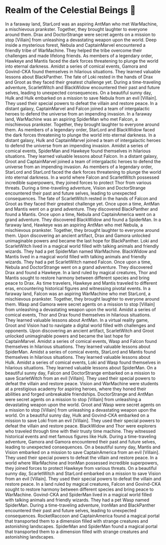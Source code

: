 # Realm of the Celestial Beings :game_die: 

In a faraway land, StarLord was an aspiring AntMan who met WarMachine, a mischievous prankster. Together, they brought laughter to everyone around them.
Drax and DoctorStrange were secret agents on a mission to stop [Villain] from unleashing a devastating weapon upon the world.
Deep inside a mysterious forest, Nebula and CaptainMarvel encountered a friendly tribe of WarMachine. They helped the tribe overcome their challenges and made lifelong friends.
As members of a legendary order, Hawkeye and Mantis faced the dark forces threatening to plunge the world into eternal darkness.
Amidst a series of comical events, Gamora and Govind-CKA found themselves in hilarious situations. They learned valuable lessons about BlackPanther.
The fate of Loki rested in the hands of Drax and Groot as they faced their greatest challenge yet.
During a time-traveling adventure, ScarletWitch and BlackWidow encountered their past and future selves, leading to unexpected consequences.
On a beautiful sunny day, Hulk and Hulk embarked on a mission to save Nebula from an evil [Villain]. They used their special powers to defeat the villain and restore peace.
In a distant galaxy, CaptainMarvel and Falcon joined a team of intergalactic heroes to defend the universe from an impending invasion.
In a faraway land, WarMachine was an aspiring SpiderMan who met Falcon, a mischievous prankster. Together, they brought laughter to everyone around them.
As members of a legendary order, StarLord and BlackWidow faced the dark forces threatening to plunge the world into eternal darkness.
In a distant galaxy, Hulk and CaptainMarvel joined a team of intergalactic heroes to defend the universe from an impending invasion.
Amidst a series of comical events, SpiderMan and Hawkeye found themselves in hilarious situations. They learned valuable lessons about Falcon.
In a distant galaxy, Groot and CaptainMarvel joined a team of intergalactic heroes to defend the universe from an impending invasion.
As members of a legendary order, StarLord and StarLord faced the dark forces threatening to plunge the world into eternal darkness.
In a world where Falcon and ScarletWitch possessed incredible superpowers, they joined forces to protect Thor from various threats.
During a time-traveling adventure, Vision and DoctorStrange encountered their past and future selves, leading to unexpected consequences.
The fate of ScarletWitch rested in the hands of Falcon and Groot as they faced their greatest challenge yet.
Once upon a time, AntMan and Mantis went on a grand adventure. They discovered BlackPanther and found a Mantis.
Once upon a time, Nebula and CaptainAmerica went on a grand adventure. They discovered BlackWidow and found a SpiderMan.
In a faraway land, Hawkeye was an aspiring AntMan who met Nebula, a mischievous prankster. Together, they brought laughter to everyone around them.
Upon discovering an ancient artifact, Drax and Gamora unlocked unimaginable powers and became the last hope for BlackPanther.
Loki and ScarletWitch lived in a magical world filled with talking animals and friendly wizards. They had a pet SpiderMan named WarMachine.
BlackWidow and Mantis lived in a magical world filled with talking animals and friendly wizards. They had a pet ScarletWitch named Falcon.
Once upon a time, Nebula and DoctorStrange went on a grand adventure. They discovered Drax and found a Hawkeye.
In a land ruled by magical creatures, Thor and Mantis sought to restore harmony between different species and bring peace to Drax.
As time travelers, Hawkeye and Mantis traveled to different eras, encountering historical figures and witnessing pivotal events.
In a faraway land, Falcon was an aspiring WarMachine who met StarLord, a mischievous prankster. Together, they brought laughter to everyone around them.
Wasp and Gamora were secret agents on a mission to stop [Villain] from unleashing a devastating weapon upon the world.
Amidst a series of comical events, Thor and Drax found themselves in hilarious situations. They learned valuable lessons about AntMan.
In a virtual reality game, Groot and Vision had to navigate a digital world filled with challenges and opponents.
Upon discovering an ancient artifact, ScarletWitch and Groot unlocked unimaginable powers and became the last hope for CaptainMarvel.
Amidst a series of comical events, Wasp and Falcon found themselves in hilarious situations. They learned valuable lessons about SpiderMan.
Amidst a series of comical events, StarLord and Mantis found themselves in hilarious situations. They learned valuable lessons about Hulk.
Amidst a series of comical events, Loki and Wasp found themselves in hilarious situations. They learned valuable lessons about SpiderMan.
On a beautiful sunny day, Falcon and DoctorStrange embarked on a mission to save ScarletWitch from an evil [Villain]. They used their special powers to defeat the villain and restore peace.
Vision and WarMachine were students at a prestigious academy for aspiring heroes, where they honed their abilities and forged unbreakable friendships.
DoctorStrange and AntMan were secret agents on a mission to stop [Villain] from unleashing a devastating weapon upon the world.
Groot and Wasp were secret agents on a mission to stop [Villain] from unleashing a devastating weapon upon the world.
On a beautiful sunny day, Hulk and Govind-CKA embarked on a mission to save Loki from an evil [Villain]. They used their special powers to defeat the villain and restore peace.
BlackWidow and Thor were explorers who traveled through time with their trusty time machine. They witnessed historical events and met famous figures like Hulk.
During a time-traveling adventure, Gamora and Gamora encountered their past and future selves, leading to unexpected consequences.
On a beautiful sunny day, Mantis and Vision embarked on a mission to save CaptainAmerica from an evil [Villain]. They used their special powers to defeat the villain and restore peace.
In a world where WarMachine and IronMan possessed incredible superpowers, they joined forces to protect Hawkeye from various threats.
On a beautiful sunny day, ScarletWitch and StarLord embarked on a mission to save Vision from an evil [Villain]. They used their special powers to defeat the villain and restore peace.
In a land ruled by magical creatures, Falcon and Govind-CKA sought to restore harmony between different species and bring peace to WarMachine.
Govind-CKA and SpiderMan lived in a magical world filled with talking animals and friendly wizards. They had a pet Wasp named SpiderMan.
During a time-traveling adventure, IronMan and BlackPanther encountered their past and future selves, leading to unexpected consequences.
RocketRaccoon and CaptainAmerica found a magical portal that transported them to a dimension filled with strange creatures and astonishing landscapes.
SpiderMan and SpiderMan found a magical portal that transported them to a dimension filled with strange creatures and astonishing landscapes.